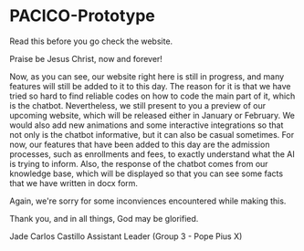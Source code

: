 # PACICO-Prototype

Read this before you go check the website.

Praise be Jesus Christ, now and forever!

Now, as you can see, our website right here is still in progress, and many features will still be added to it to this day. The reason for it is that we have tried so hard to find reliable codes on how to code the main part of it, which is the chatbot. Nevertheless, we still present to you a preview of our upcoming website, which will be released either in January or February.  We would also add new animations and some interactive integrations so that not only is the chatbot informative, but it can also be casual sometimes. For now, our features that have been added to this day are the admission processes, such as enrollments and fees, to exactly understand what the AI is trying to inform. Also, the response of the chatbot comes from our knowledge base, which will be displayed so that you can see some facts that we have written in docx form.

Again, we're sorry for some inconviences encountered while making this.

Thank you, and in all things, God may be glorified.


Jade Carlos Castillo
Assistant Leader (Group 3 - Pope Pius X)


